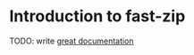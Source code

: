# Introduction to fast-zip

TODO: write [great documentation](http://jacobian.org/writing/great-documentation/what-to-write/)
